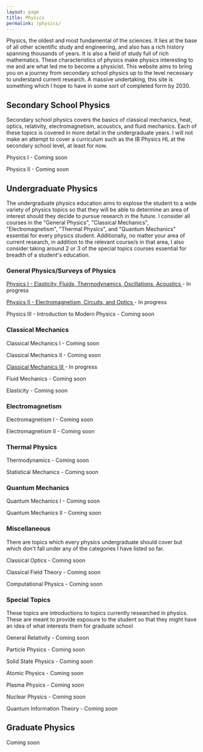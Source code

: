 ```yaml
---
layout: page
title: Physics
permalink: /physics/
---
```

Physics, the oldest and most fundamental of the sciences. It lies at the base of all other scientific study and engineering, and also has a rich history spanning thousands of years. It is also a field of study full of rich mathematics. These characteristics of physics make physics interesting to me and are what led me to become a physicist. This website aims to bring you on a journey from secondary school physics up to the level necessary to understand current research. A massive undertaking, this site is something which I hope to have in some sort of completed form by 2030. 

## Secondary School Physics
Secondary school physics covers the basics of classical mechanics, heat, optics, relativity, electromagnetism, acoustics, and fluid mechanics. Each of these topics is covered in more detail in the undergraduate years. I will not make an attempt to cover a curriculum such as the IB Physics HL at the secondary school level, at least for now.

Physics I - Coming soon
<!--- <a class="page-link" href="/hs-physics-I/">Physics I </a> - In progress --->

Physics II - Coming soon
<!--- <a class="page-link" href="/hs-physics-II/">Physics II </a> - In progress --->

## Undergraduate Physics
The undergraduate physics education aims to explose the student to a wide variety of physics topics so that they will be able to determine an area of interest should they decide to pursue research in the future. I consider all courses in the "General Physics", "Classical Mechanics", "Electromagnetism", "Thermal Physics", and "Quantum Mechanics" essential for every physics student. Additionally, no matter your area of current research, in addition to the relevant course/s in that area, I also consider taking around 2 or 3 of the special topics courses essential for breadth of a student's education.

### General Physics/Surveys of Physics
<a class="page-link" href="/physics-I/">Physics I - Elasticity, Fluids, Thermodynamics, Oscillations, Acoustics </a> - In progress

<a class="page-link" href="/physics-II/">Physics II - Electromagnetism, Circuits, and Optics </a> - In progress

Physics III - Introduction to Modern Physics - Coming soon
<!--- <a class="page-link" href="/physics-III/">Physics III - Introduction to Modern Physics </a> - In progress --->

### Classical Mechanics
Classical Mechanics I - Coming soon
<!--- <a class="page-link" href="/cm-I/"> Classical Mechanics I </a> - In progress --->

Classical Mechanics II - Coming soon
<!--- <a class="page-link" href="/cm-II/"> Classical Mechanics II </a> - In progress --->

<a class="page-link" href="/cm-III/"> Classical Mechanics III </a> - In progress

Fluid Mechanics - Coming soon
<!--- <a class="page-link" href="/fluid-mechanics-II/">Fluid Mechanics I </a> - In progress --->

Elasticity - Coming soon
<!--- <a class="page-link" href="/elasticity-I/">Elasticity I </a> - In progress --->

### Electromagnetism
Electromagnetism I - Coming soon
<!--- <a class="page-link" href="/electromagnetism-I/">Electromagnetism I </a> - In progress --->

Electromagnetism II - Coming soon
<!--- <a class="page-link" href="/electromagnetism-II/">Electromagnetism II </a> - In progress --->

### Thermal Physics 
Thermodynamics - Coming soon
<!--- <a class="page-link" href="/thermodynamics/"> Thermodynamics </a> - In progress --->

Statistical Mechanics - Coming soon
<!--- <a class="page-link" href="/statistical-mechanics-I/"> Statistical Mechanics I </a> - In progress --->

### Quantum Mechanics
Quantum Mechanics I - Coming soon
<!--- <a class="page-link" href="/qm-I/"> Quantum Mechanics I </a> - In progress --->

Quantum Mechanics II - Coming soon
<!--- <a class="page-link" href="/qm-II/"> Quantum Mechanics II </a> - In progress --->

### Miscellaneous
There are topics which every physics undergraduate should cover but which don't fall under any of the categories I have listed so far. 

Classical Optics - Coming soon
<!--- <a class="page-link" href="/classical-optics/"> Classical Optics </a> - In progress --->

Classical Field Theory - Coming soon
<!--- <a class="page-link" href="/classical-field-theory/"> Classical Field Theory </a> - In progress --->

Computational Physics - Coming soon
<!--- <a class="page-link" href="/computational-physics/"> Computational Physics </a> - In progress --->

### Special Topics
These topics are introductions to topics currently researched in physics. These are meant to provide exposure to the student so that they might have an idea of what interests them for graduate school

General Relativity - Coming soon
<!--- <a class="page-link" href="/general-relativity-I/"> General Relativity </a> - In progress --->

Particle Physics - Coming soon
<!--- <a class="page-link" href="/particle-physics/"> Particle Physics </a> - In progress --->

Solid State Physics - Coming soon
<!--- <a class="page-link" href="/solid-state-physics/"> Solid State Physics </a> - In progress --->

Atomic Physics - Coming soon
<!--- <a class="page-link" href="/atomic-physics/"> Atomic Physics </a> - In progress --->

Plasma Physics - Coming soon
<!--- <a class="page-link" href="/plasma-physics/"> Plasma Physics </a> - In progress --->

Nuclear Physics - Coming soon
<!--- <a class="page-link" href="/nuclear-physics/"> Nuclear Physics </a> - In progress --->

Quantum Information Theory - Coming soon
<!--- <a class="page-link" href="/quantum-information-theory/"> Quantum Information Theory </a> - In progress --->

## Graduate Physics
Coming soon

<!--- ### Mathematical Methods 
In this section, we will have pure and applied mathematics courses but both will be written in the applied mathematics style. There will be fewer proofs and the focus is on being able to calculate physically relevant quantities. 

Differential Geometry
--->

<!--- ### Classical Mechanics
Classical Mechanics IV
<a class="page-link" href="/classical-mechanics-IV/"> Classical Mechanics IV </a>

Mathematical Classical Mechanics I
<a class="page-link" href="/mathematical-classical-mechanics-I/"> Mathematical Classical Mechanics I </a>

Mathematical Classical Mechanics II
<a class="page-link" href="/mathematical-classical-mechanics-II/"> Mathematical Classical Mechanics II </a>

### Electromagnetism
Electromagnetism III
<a class="page-link" href="/electromagnetism-III/"> Electromagnetism III </a>

Electromagnetism IV
<a class="page-link" href="/electromagnetism-III/"> Electromagnetism IV </a>

Mathematical Electromagnetism
<a class="page-link" href="/mathematical-electromagnetism/"> Mathematical Electromagnetism </a>

### Quantum Mechanics
Quantum Mechanics III
<a class="page-link" href="/quantum-mechanics-III/"> Quantum Mechanics III </a>

Quantum Mechanics IV
<a class="page-link" href="/quantum-mechanics-IV/"> Quantum Mechanics IV </a>

Mathematical Theory of Quantum Mechanics I
<a class="page-link" href="/mathematical-theory-of-quantum-mechanics-I/"> Mathematical Theory of Quantum Mechanics I </a>

Mathematical Theory of Quantum Mechanics II
<a class="page-link" href="/mathematical-theory-of-quantum-mechanics-II/"> Mathematical Theory of Quantum Mechanics II </a>

Special Topics in Quantum Mechanics - Theory of Spin 1/2 Particles

### Statistical Mechanics
Statistical Mechanics II - Coming soon
<a class="page-link" href="/statistical-mechanics-II/"> Statistical Mechanics II </a>

Statistical Mechanics III - Coming soon
<a class="page-link" href="/statistical-mechanics-III/"> Statistical Mechanics III </a>

Physical Kinetics - Coming soon
<a class="page-link" href="/physical-kinetics/"> Physical Kinetics </a>

### Quantum Field Theory
Quantum Field Theory I - Coming soon
<a class="page-link" href="/quantum-field-theory-I/"> Quantum Field Theory I </a>

Statistical Mechanics II - Coming soon
<a class="page-link" href="/quantum-field-theory-II/"> Quantum Field Theory II </a>

Conformal Field Theory - Coming soon
<a class="page-link" href="/conformal-field-theory/"> Conformal Field Theory </a>

Effective Field Theory - Coming soon
<a class="page-link" href="/effective-field-theory/"> Effective Field Theory </a>

### Quantum Optics
Quantum Optics I - Coming soon
<a class="page-link" href="/quantum-optics-I/"> Quantum Optics I </a>

Quantum Optics II - Coming soon
<a class="page-link" href="/quantum-optics-II/"> Quantum Optics II </a>

### Condensed Matter Physics
Condensed Matter Theory I - Coming soon
<a class="page-link" href="/cmt-I/"> Condensed Matter Theory I </a>

Condensed Matter Theory II - Coming soon
<a class="page-link" href="/cmt-II/"> Condensed Matter Theory II </a>

Superconductivity - Coming soon
<a class="page-link" href="/superconductivity/"> Superconductivity </a>

Topological Insulators - Coming soon
<a class="page-link" href="/topological-insulators/"> Topological Insulators </a>

### General Relativity



### Particle Physics 


---> 


